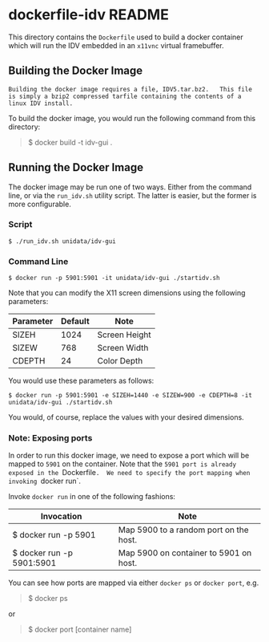 # dockerfile-idv README

This directory contains the `Dockerfile` used to build a docker container which will run the IDV embedded in an `x11vnc` virtual framebuffer.

## Building the Docker Image

    Building the docker image requires a file, IDV5.tar.bz2.   This file is simply a bzip2 compressed tarfile containing the contents of a linux IDV install.  

To build the docker image, you would run the following command from this directory:

> $ docker build -t idv-gui .

## Running the Docker Image

The docker image may be run one of two ways. Either from the command line, or via the `run_idv.sh` utility script.  The latter is easier, but the former is more configurable.

### Script

    $ ./run_idv.sh unidata/idv-gui
    
### Command Line

    $ docker run -p 5901:5901 -it unidata/idv-gui ./startidv.sh
    
Note that you can modify the X11 screen dimensions using the following parameters:

Parameter | Default | Note
----|---- | ----
SIZEH | 1024 | Screen Height
SIZEW | 768 | Screen Width
CDEPTH | 24  | Color Depth

You would use these parameters as follows:

    $ docker run -p 5901:5901 -e SIZEH=1440 -e SIZEW=900 -e CDEPTH=8 -it unidata/idv-gui ./startidv.sh
    
You would, of course, replace the values with your desired dimensions.

### Note: Exposing ports

In order to run this docker image, we need to expose a port which will be mapped to `5901` on the container.  Note that the `5901 port is already exposed in the `Dockerfile`.  We need to specify the port mapping when invoking `docker run`.  

Invoke `docker run` in one of the following fashions:

Invocation | Note
----|----
$ docker run -p 5901 | Map 5900 to a random port on the host.
$ docker run -p 5901:5901 | Map 5900 on container to 5901 on host.

You can see how ports are mapped via either `docker ps` or `docker port`, e.g.

> $ docker ps

or 

> $ docker port [container name]
